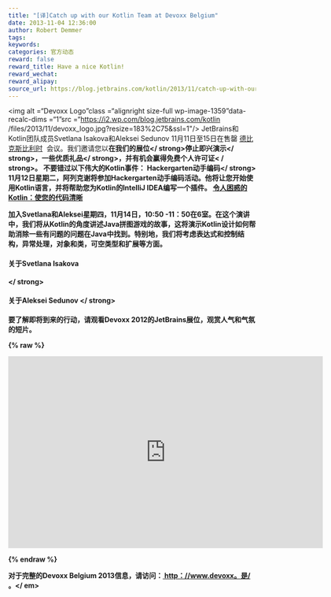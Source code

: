 ```yaml
---
title: "[译]Catch up with our Kotlin Team at Devoxx Belgium"
date: 2013-11-04 12:36:00
author: Robert Demmer
tags:
keywords:
categories: 官方动态
reward: false
reward_title: Have a nice Kotlin!
reward_wechat:
reward_alipay:
source_url: https://blog.jetbrains.com/kotlin/2013/11/catch-up-with-our-kotlin-team-at-devoxx-belgium/
---
```


<img alt =“Devoxx Logo”class =“alignright size-full wp-image-1359”data-recalc-dims =“1”src =“https://i2.wp.com/blog.jetbrains.com/kotlin /files/2013/11/devoxx_logo.jpg?resize=183%2C75&amp;ssl=1"/> JetBrains和Kotlin团队成员Svetlana Isakova和Aleksei Sedunov 11月11日至15日在售罄 [德比克斯比利时](http://www.devoxx.be/#/)  会议。我们邀请您以<strong>在我们的展位</ strong>停止<strong>即兴演示</ strong>，一些<strong>优质礼品</ strong>，并有机会赢得免费个人许可证< / strong>。
不要错过以下伟大的Kotlin事件：
<strong> Hackergarten动手编码</ strong>
11月12日星期二，阿列克谢将参加Hackergarten动手编码活动。他将让您开始使用Kotlin语言，并将帮助您为Kotlin的IntelliJ IDEA编写一个插件。
 [令人困惑的Kotlin：使您的代码清晰](http://www.devoxx.be/dv13-svetlana-isakova.html?presId=3575) 



加入Svetlana和Aleksei星期四，11月14日，10:50 -11：50在6室。在这个演讲中，我们将从Kotlin的角度讲述Java拼图游戏的故事，这将演示Kotlin设计如何帮助消除一些有问题的问题在Java中找到。特别地，我们将考虑表达式和控制结构，异常处理，对象和类，可空类型和扩展等方面。
#### <strong>关于Svetlana Isakova <a href="http://www.devoxx.be/dv13-svetlana-isakova.html?presId=3575"> <br/>
</a> </ strong>

#### 关于Aleksei Sedunov </ strong>

要了解即将到来的行动，请观看Devoxx 2012的JetBrains展位，观赏人气和气氛的短片。

{% raw %}
<p><span class="embed-youtube" style="text-align:center; display: block;"><iframe allowfullscreen="true" class="youtube-player" height="390" src="https://www.youtube.com/embed/1PyBhozpQvw?version=3&amp;rel=1&amp;fs=1&amp;autohide=2&amp;showsearch=0&amp;showinfo=1&amp;iv_load_policy=1&amp;wmode=transparent" style="border:0;" type="text/html" width="640"></iframe></span></p>
{% endraw %}

对于完整的Devoxx Belgium 2013信息，请访问：<a href="http://www.devoxx.be/" target="_blank" title="Devoxx Belgium 2013"> http：//www.devoxx。是/ </a>。</ em>
